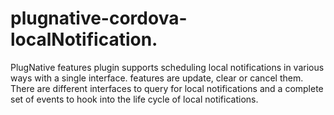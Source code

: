 # plugnative-cordova-localNotification.
PlugNative features  plugin supports scheduling local notifications in various ways with a single interface. features are update, clear or cancel them. There are different interfaces to query for local notifications and a complete set of events to hook into the life cycle of local notifications.
